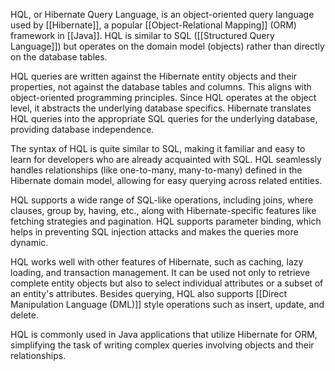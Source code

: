 HQL, or Hibernate Query Language, is an object-oriented query language used by [[Hibernate]], a popular [[Object-Relational Mapping]] (ORM) framework in [[Java]]. HQL is similar to SQL ([[Structured Query Language]]) but operates on the domain model (objects) rather than directly on the database tables.

HQL queries are written against the Hibernate entity objects and their properties, not against the database tables and columns. This aligns with object-oriented programming principles. Since HQL operates at the object level, it abstracts the underlying database specifics. Hibernate translates HQL queries into the appropriate SQL queries for the underlying database, providing database independence.

The syntax of HQL is quite similar to SQL, making it familiar and easy to learn for developers who are already acquainted with SQL. HQL seamlessly handles relationships (like one-to-many, many-to-many) defined in the Hibernate domain model, allowing for easy querying across related entities.

HQL supports a wide range of SQL-like operations, including joins, where clauses, group by, having, etc., along with Hibernate-specific features like fetching strategies and pagination. HQL supports parameter binding, which helps in preventing SQL injection attacks and makes the queries more dynamic.

HQL works well with other features of Hibernate, such as caching, lazy loading, and transaction management. It can be used not only to retrieve complete entity objects but also to select individual attributes or a subset of an entity's attributes. Besides querying, HQL also supports [[Direct Manipulation Language (DML)]] style operations such as insert, update, and delete.

HQL is commonly used in Java applications that utilize Hibernate for ORM, simplifying the task of writing complex queries involving objects and their relationships.